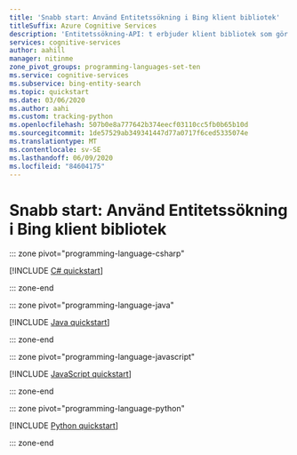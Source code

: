 ```yaml
---
title: 'Snabb start: Använd Entitetssökning i Bing klient bibliotek'
titleSuffix: Azure Cognitive Services
description: 'Entitetssökning-API: t erbjuder klient bibliotek som gör det enkelt att integrera Sök funktioner i dina program. Använd den här snabb starten för att börja skicka Sök begär Anden och få tillbaka resultatet.'
services: cognitive-services
author: aahill
manager: nitinme
zone_pivot_groups: programming-languages-set-ten
ms.service: cognitive-services
ms.subservice: bing-entity-search
ms.topic: quickstart
ms.date: 03/06/2020
ms.author: aahi
ms.custom: tracking-python
ms.openlocfilehash: 507b0e8a777642b374eecf03110cc5fb0b65b10d
ms.sourcegitcommit: 1de57529ab349341447d77a0717f6ced5335074e
ms.translationtype: MT
ms.contentlocale: sv-SE
ms.lasthandoff: 06/09/2020
ms.locfileid: "84604175"
---
```

# <a name="quickstart-use-the-bing-entity-search-client-library"></a>Snabb start: Använd Entitetssökning i Bing klient bibliotek

::: zone pivot="programming-language-csharp"

[!INCLUDE [C# quickstart](../includes/quickstarts/entity-search-client-library-csharp.md)]

::: zone-end

::: zone pivot="programming-language-java"

[!INCLUDE [Java quickstart](../includes/quickstarts/entity-search-client-library-java.md)]

::: zone-end

::: zone pivot="programming-language-javascript"

[!INCLUDE [JavaScript quickstart](../includes/quickstarts/entity-search-client-library-javascript.md)]

::: zone-end

::: zone pivot="programming-language-python"

[!INCLUDE [Python quickstart](../includes/quickstarts/entity-search-client-library-python.md)]

::: zone-end
